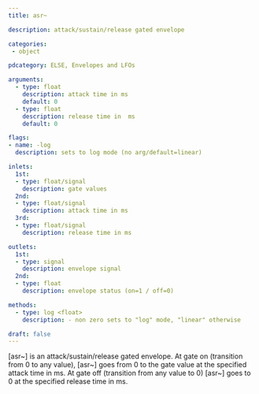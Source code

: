 ```yaml
---
title: asr~

description: attack/sustain/release gated envelope

categories:
 - object

pdcategory: ELSE, Envelopes and LFOs

arguments:
  - type: float
    description: attack time in ms
    default: 0
  - type: float
    description: release time in  ms
    default: 0

flags:
- name: -log
  description: sets to log mode (no arg/default=linear)

inlets:
  1st:
  - type: float/signal
    description: gate values
  2nd:
  - type: float/signal
    description: attack time in ms
  3rd:
  - type: float/signal
    description: release time in ms

outlets:
  1st:
  - type: signal
    description: envelope signal
  2nd:
  - type: float
    description: envelope status (on=1 / off=0)

methods:
  - type: log <float>
    description: - non zero sets to "log" mode, "linear" otherwise

draft: false
---
```


[asr~] is an attack/sustain/release gated envelope. At gate on (transition from 0 to any value), [asr~] goes from 0 to the gate value at the specified attack time in ms. At gate off (transition from any value to 0) [asr~] goes to 0 at the specified release time in ms.
